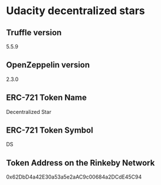 # Udacity decentralized stars

## Truffle version
5.5.9

## OpenZeppelin version
2.3.0

## ERC-721 Token Name
Decentralized Star

## ERC-721 Token Symbol
DS

## Token Address on the Rinkeby Network
0x62DbD4a42E30a53a5e2aAC9c00684a2DCdE45C94
